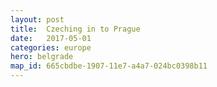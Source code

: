 ```yaml
---
layout: post
title:  Czeching in to Prague
date:   2017-05-01
categories: europe
hero: belgrade
map_id: 665cbdbe-1907-11e7-a4a7-024bc0398b11
---  
```

